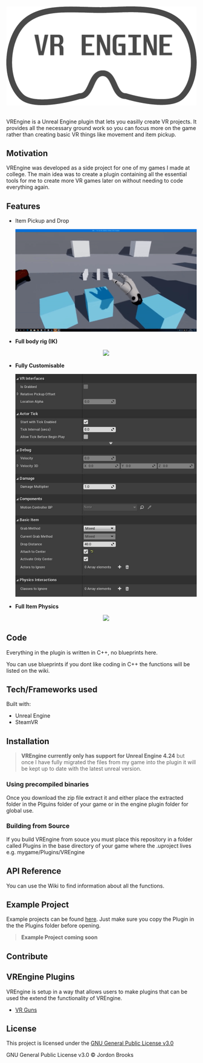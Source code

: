 # <p align="center"><img src=Resources/Icon512Dark.png /></p>

VREngine is a Unreal Engine plugin that lets you easilly create VR projects. It provides all the necessary ground work so you can focus more on the game rather than creating basic VR things like movement and item pickup.

## Motivation

VREngine was developed as a side project for one of my games I made at college. The main idea was to create a plugin containing all the essential tools for me to create more VR games later on without needing to code everything again.

## Features

- Item Pickup and Drop <p align="center"><img src=Resources/Pickup.gif /></p>
- **Full body rig (IK)** <p align="center"><img src=Resources/BodyTracking.gif /></p>
- **Fully Customisable** <p align="center"><img src=Resources/Options.jpg /></p>
- **Full Item Physics** <p align="center"><img src=Resources/Collision.gif /></p>

## Code

Everything in the plugin is written in C++, no blueprints here.

You can use blueprints if you dont like coding in C++ the functions will be listed on the wiki.

## Tech/Frameworks used

Built with:

- Unreal Engine
- SteamVR

## Installation

>**VREngine currently only has support for Unreal Engine 4.24** but once I have fully migrated the files from my game into the plugin it will be kept up to date with the latest unreal version.

### Using precompiled binaries

Once you download the zip file extract it and either place the extracted folder in the Plguins folder of your game or in the engine plugin folder for global use.

### Building from Source

If you build VREngine from souce you must place this repository in a folder called Plugins in the base directory of your game where the .uproject lives e.g. mygame/Plugins/VREngine

## API Reference

You can use the Wiki to find information about all the functions.

## Example Project

Example projects can be found [here](#). Just make sure you copy the Plugin in the the Plugins folder before opening.

>**Example Project coming soon**

## Contribute

## VREngine Plugins

VREngine is setup in a way that allows users to make plugins that can be used the extend the functionality of VREngine.

- [VR Guns](https://github.com/Jordonbc/VREngineGuns)

## License

This project is licensed under the [GNU General Public License v3.0](https://github.com/Jordonbc/VREngine/blob/master/license)

GNU General Public License v3.0 © Jordon Brooks
